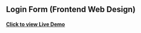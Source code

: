 ## Login Form (Frontend Web Design)
#### [Click to view Live Demo](https://ashfaqmbd.github.io/loginform/)
